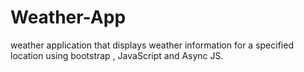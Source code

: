 # Weather-App
weather application that displays weather information for a specified location using bootstrap ,  JavaScript and Async JS.
